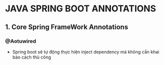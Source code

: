 # JAVA SPRING BOOT ANNOTATIONS

## 1. Core Spring FrameWork Annotations
### @Aotuwired
- Spring boot sẽ tự động thực hiện inject dependency mà không cần khai báo cách thủ công